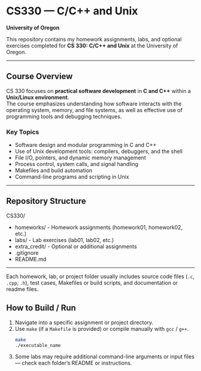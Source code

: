 # CS330 — C/C++ and Unix  
**University of Oregon**

This repository contains my homework assignments, labs, and optional exercises completed for **CS 330: C/C++ and Unix** at the University of Oregon.

---

## Course Overview

CS 330 focuses on **practical software development** in **C and C++** within a **Unix/Linux environment**.  
The course emphasizes understanding how software interacts with the operating system, memory, and file systems, as well as effective use of programming tools and debugging techniques.

### Key Topics
- Software design and modular programming in C and C++  
- Use of Unix development tools: compilers, debuggers, and the shell  
- File I/O, pointers, and dynamic memory management  
- Process control, system calls, and signal handling  
- Makefiles and build automation  
- Command-line programs and scripting in Unix  

---

## Repository Structure

CS330/
-  homeworks/ - Homework assignments (homework01, homework02, etc.)
-  labs/ - Lab exercises (lab01, lab02, etc.)
-  extra_credit/ - Optional or additional assignments
-  .gitignore
-  README.md

---

Each homework, lab, or project folder usually includes source code files (`.c`, `.cpp`, `.h`), test cases, Makefiles or build scripts, and documentation or readme files.

## How to Build / Run

1. Navigate into a specific assignment or project directory.  
2. Use `make` (if a `Makefile` is provided) or compile manually with `gcc` / `g++`.  
   ```bash
   make
   ./executable_name
3. Some labs may require additional command-line arguments or input files — check each folder’s README or instructions.